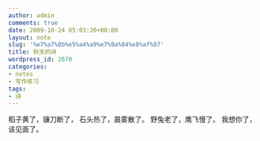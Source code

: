 ```yaml
---
author: admin
comments: true
date: 2009-10-24 05:03:20+00:00
layout: note
slug: '%e7%a7%8b%e5%a4%a9%e7%9a%84%e8%af%97'
title: 秋天的诗
wordpress_id: 2670
categories:
- notes
- 写作练习
tags:
- 诗
---
```


稻子黄了，镰刀断了，
石头热了，晨雾散了。
野兔老了，鹰飞慢了。
我想你了，该见面了。



  

